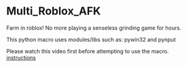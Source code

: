 # Multi_Roblox_AFK
Farm in roblox! No more playing a senseless grinding game for hours.

This python macro uses modules/libs such as: pywin32 and pynput

Please watch this video first before attempting to use the macro. [instructions](https://youtu.be/zm_GHN7llyY)
